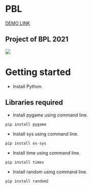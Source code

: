 # PBL
[DEMO LINK](https://replit.com/@NishantChaware/PBL-1#Typing_speed.py)
## Project of BPL 2021

![](https://media.giphy.com/media/ms4FLki9bUiZNeMzyI/giphy.gif)

# Getting started 
- Install Python.

## Libraries required
- Install pygame using command line.

` pip install pygame `

- Install sys using command line.

`pip install os-sys`

- Install time using command line.

`pip install times`

- Install random using command line.

`pip install random2`
